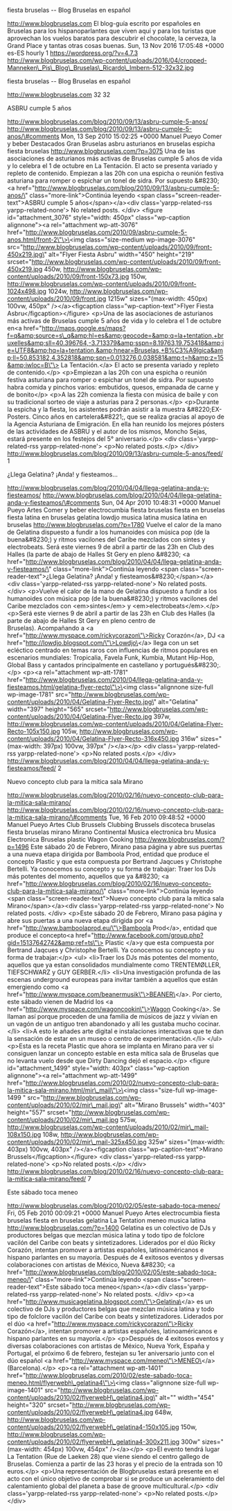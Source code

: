 fiesta bruselas -- Blog Bruselas en español

http://www.blogbruselas.com El blog-guía escrito por españoles en
Bruselas para los hispanoparlantes que viven aquí y para los turistas
que aprovechan los vuelos baratos para descubrir el chocolate, la
cerveza, la Grand Place y tantas otras cosas buenas. Sun, 13 Nov 2016
17:05:48 +0000 es-ES hourly 1 https://wordpress.org/?v=4.7.3
http://www.blogbruselas.com/wp-content/uploads/2016/04/cropped-Manneken\_Pis\_Blog\_Bruselas\_Ricardo\_Imbern-512-32x32.jpg

fiesta bruselas -- Blog Bruselas en español

http://www.blogbruselas.com 32 32

ASBRU cumple 5 años

http://www.blogbruselas.com/blog/2010/09/13/asbru-cumple-5-anos/
http://www.blogbruselas.com/blog/2010/09/13/asbru-cumple-5-anos/\#comments
Mon, 13 Sep 2010 15:02:25 +0000 Manuel Pueyo Comer y beber Destacados
Gran Bruselas asbru asturianos en bruselas espicha fiesta bruselas
http://www.blogbruselas.com/?p=3075 Una de las asociaciones de
asturianos más activas de Bruselas cumple 5 años de vida y lo celebra el
1 de octubre en La Tentación. El acto se presenta variado y repleto de
contenido. Empiezan a las 20h con una espicha o reunión festiva
asturiana para romper o espichar un tonel de sidra. Por supuesto
&\#8230; \<a
href=\"http://www.blogbruselas.com/blog/2010/09/13/asbru-cumple-5-anos/\"
class=\"more-link\"\>Continúa leyendo \<span
class=\"screen-reader-text\"\>ASBRU cumple 5 años\</span\>\</a\>\<div
class=\'yarpp-related-rss yarpp-related-none\'\> No related posts.
\</div\> \<figure id=\"attachment\_3076\" style=\"width: 450px\"
class=\"wp-caption alignnone\"\>\<a rel=\"attachment wp-att-3076\"
href=\"http://www.blogbruselas.com/2010/09/asbru-cumple-5-anos.html/front-2\"\>\<img
class=\"size-medium wp-image-3076\"
src=\"http://www.blogbruselas.com/wp-content/uploads/2010/09/front-450x219.jpg\"
alt=\"Flyer Fiesta Asbru\" width=\"450\" height=\"219\"
srcset=\"http://www.blogbruselas.com/wp-content/uploads/2010/09/front-450x219.jpg
450w,
http://www.blogbruselas.com/wp-content/uploads/2010/09/front-150x73.jpg
150w,
http://www.blogbruselas.com/wp-content/uploads/2010/09/front-1024x498.jpg
1024w, http://www.blogbruselas.com/wp-content/uploads/2010/09/front.jpg
1215w\" sizes=\"(max-width: 450px) 100vw, 450px\" /\>\</a\>\<figcaption
class=\"wp-caption-text\"\>Flyer Fiesta Asbru\</figcaption\>\</figure\>
\<p\>Una de las asociaciones de asturianos más activas de Bruselas
cumple 5 años de vida y lo celebra el 1 de octubre en\<a
href=\"http://maps.google.es/maps?f=q&amp;source=s\_q&amp;hl=es&amp;geocode=&amp;q=la+tentation,+bruxelles&amp;sll=40.396764,-3.713379&amp;sspn=8.19763,19.753418&amp;ie=UTF8&amp;hq=la+tentation,&amp;hnear=Bruselas,+B%C3%A9lgica&amp;ll=50.853182,4.352818&amp;spn=0.013276,0.038581&amp;t=h&amp;z=15&amp;iwloc=B\"\>
La Tentación.\</a\> El acto se presenta variado y repleto de
contenido.\</p\> \<p\>Empiezan a las 20h con una espicha o reunión
festiva asturiana para romper o espichar un tonel de sidra. Por supuesto
habra comida y pinchos varios: embutidos, quesos, empanada de carne y de
bonito\</p\> \<p\>A las 22h comienza la fiesta con música de baile y con
su tradicional sorteo de viaje a asturias para 2 personas.\</p\>
\<p\>Durante la espicha y la fiesta, los asistentes podrán asistir a la
muestra &\#8220;EX-Posters. Cinco años en cartelera&\#8221;, que se
realiza gracias al apoyo de la Agencia Asturiana de Emigración. En ella
han reunido los mejores pósters de las actividades de ASBRU y el autor
de los mismos, Moncho Sejas, estará presente en los festejos del 5°
aniversario.\</p\> \<div class=\'yarpp-related-rss
yarpp-related-none\'\> \<p\>No related posts.\</p\> \</div\>
http://www.blogbruselas.com/blog/2010/09/13/asbru-cumple-5-anos/feed/ 1

¿Llega Gelatina? ¡Anda! y fiesteamos...

http://www.blogbruselas.com/blog/2010/04/04/llega-gelatina-anda-y-fiesteamos/
http://www.blogbruselas.com/blog/2010/04/04/llega-gelatina-anda-y-fiesteamos/\#comments
Sun, 04 Apr 2010 10:48:31 +0000 Manuel Pueyo Artes Comer y beber
electrocumbia fiesta bruselas fiesta en bruselas fiesta latina en
bruselas gelatina lowdjo musica latina musica latina en bruselas
http://www.blogbruselas.com/?p=1780 Vuelve el calor de la mano de
Gelatina dispuesto a fundir a los humanoides con música pop (de la
buena&\#8230;) y ritmos vacilones del Caribe mezclados con sintes y
electrobeats. Será este viernes 9 de abril a partir de las 23h en Club
des Halles (la parte de abajo de Halles St Gery en pleno &\#8230; \<a
href=\"http://www.blogbruselas.com/blog/2010/04/04/llega-gelatina-anda-y-fiesteamos/\"
class=\"more-link\"\>Continúa leyendo \<span
class=\"screen-reader-text\"\>¿Llega Gelatina? ¡Anda! y
fiesteamos&\#8230;\</span\>\</a\>\<div class=\'yarpp-related-rss
yarpp-related-none\'\> No related posts. \</div\> \<p\>Vuelve el calor
de la mano de Gelatina dispuesto a fundir a los humanoides con música
pop (de la buena&\#8230;) y ritmos vacilones del Caribe mezclados con
\<em\>sintes\</em\> y \<em\>electrobeats\</em\>.\</p\> \<p\>Será este
viernes 9 de abril a partir de las 23h en Club des Halles (la parte de
abajo de Halles St Gery en pleno centro de Bruselas). Acompañando a \<a
href=\"http://www.myspace.com/rickycorazon\"\>Ricky Corazón\</a\>, DJ
\<a href=\"http://lowdjo.blogspot.com/\"\>Lowdjo\</a\> llega con un set
ecléctico centrado en temas raros con influencias de ritmos populares en
escenarios mundiales: Tropicalia, Favela Funk, Kumbia, Mutant Hip-Hop,
Global Bass y cantados principalmente en castellano y
portugués&\#8230;.\</p\> \<p\>\<a rel=\"attachment wp-att-1781\"
href=\"http://www.blogbruselas.com/2010/04/llega-gelatina-anda-y-fiesteamos.html/gelatina-flyer-recto\"\>\<img
class=\"alignnone size-full wp-image-1781\"
src=\"http://www.blogbruselas.com/wp-content/uploads/2010/04/Gelatina-Flyer-Recto.jpg\"
alt=\"Gelatina\" width=\"397\" height=\"565\"
srcset=\"http://www.blogbruselas.com/wp-content/uploads/2010/04/Gelatina-Flyer-Recto.jpg
397w,
http://www.blogbruselas.com/wp-content/uploads/2010/04/Gelatina-Flyer-Recto-105x150.jpg
105w,
http://www.blogbruselas.com/wp-content/uploads/2010/04/Gelatina-Flyer-Recto-316x450.jpg
316w\" sizes=\"(max-width: 397px) 100vw, 397px\" /\>\</a\>\</p\> \<div
class=\'yarpp-related-rss yarpp-related-none\'\> \<p\>No related
posts.\</p\> \</div\>
http://www.blogbruselas.com/blog/2010/04/04/llega-gelatina-anda-y-fiesteamos/feed/
2

Nuevo concepto club para la mítica sala Mirano

http://www.blogbruselas.com/blog/2010/02/16/nuevo-concepto-club-para-la-mitica-sala-mirano/
http://www.blogbruselas.com/blog/2010/02/16/nuevo-concepto-club-para-la-mitica-sala-mirano/\#comments
Tue, 16 Feb 2010 09:48:52 +0000 Manuel Pueyo Artes Club Brussels
Clubbing Brussels discoteca bruselas fiesta bruselas mirano Mirano
Continental Musica electronica bru Musica Electronica Bruselas plastic
Wagon Cooking http://www.blogbruselas.com/?p=1496 Este sábado 20 de
Febrero, Mirano pasa página y abre sus puertas a una nueva etapa
dirigida por Bamboola Prod, entidad que produce el concepto Plastic y
que esta compuesta por Bertrand Jaqcues y Christophe Bertelli. Ya
conocemos su concepto y su forma de trabajar: Traer los DJs más potentes
del momento, aquellos que ya &\#8230; \<a
href=\"http://www.blogbruselas.com/blog/2010/02/16/nuevo-concepto-club-para-la-mitica-sala-mirano/\"
class=\"more-link\"\>Continúa leyendo \<span
class=\"screen-reader-text\"\>Nuevo concepto club para la mítica sala
Mirano\</span\>\</a\>\<div class=\'yarpp-related-rss
yarpp-related-none\'\> No related posts. \</div\> \<p\>Este sábado 20 de
Febrero, Mirano pasa página y abre sus puertas a una nueva etapa
dirigida por \<a href=\"http://www.bamboolaprod.eu/\"\>Bamboola
Prod\</a\>, entidad que produce el concepto\<a
href=\"http://www.facebook.com/group.php?gid=15137642742&amp;ref=ts\"\>
Plastic \</a\>y que esta compuesta por Bertrand Jaqcues y Christophe
Bertelli. Ya conocemos su concepto y su forma de trabajar:\</p\> \<ul\>
\<li\>Traer los DJs más potentes del momento, aquellos que ya estan
consolidados mundialmente como TRENTEMØLLER, TIEFSCHWARZ y GUY
GERBER.\</li\> \<li\>Una investigación profunda de las escenas
underground europeas para invitar también a aquellos que están
emergiendo como \<a
href=\"http://www.myspace.com/beanermusik\"\>BEANER\</a\>. Por cierto,
este sábado vienen de Madrid los \<a
href=\"http://www.myspace.com/wagoncookin\"\>Wagon Cooking\</a\>. Se
llaman así porque proceden de una familia de músicos de jazz y vivían en
un vagón de un antiguo tren abandonado y allí les gustaba mucho
cocinar.\</li\> \<li\>A esto le añades arte digital e instalaciones
interactivas que te dan la sensación de estar en un museo o centro de
experimentación.\</li\> \</ul\> \<p\>Esta es la receta Plastic que ahora
se implanta en Mirano para ver si consiguen lanzar un concepto estable
en esta mítica sala de Bruselas que no levanta vuelo desde que Dirty
Dancing dejó el espacio.\</p\> \<figure id=\"attachment\_1499\"
style=\"width: 403px\" class=\"wp-caption alignnone\"\>\<a
rel=\"attachment wp-att-1499\"
href=\"http://www.blogbruselas.com/2010/02/nuevo-concepto-club-para-la-mitica-sala-mirano.html/mir\_mail\"\>\<img
class=\"size-full wp-image-1499 \"
src=\"http://www.blogbruselas.com/wp-content/uploads/2010/02/mir\_mail.jpg\"
alt=\"Mirano Brussels\" width=\"403\" height=\"557\"
srcset=\"http://www.blogbruselas.com/wp-content/uploads/2010/02/mir\_mail.jpg
575w,
http://www.blogbruselas.com/wp-content/uploads/2010/02/mir\_mail-108x150.jpg
108w,
http://www.blogbruselas.com/wp-content/uploads/2010/02/mir\_mail-325x450.jpg
325w\" sizes=\"(max-width: 403px) 100vw, 403px\" /\>\</a\>\<figcaption
class=\"wp-caption-text\"\>Mirano Brussels\</figcaption\>\</figure\>
\<div class=\'yarpp-related-rss yarpp-related-none\'\> \<p\>No related
posts.\</p\> \</div\>
http://www.blogbruselas.com/blog/2010/02/16/nuevo-concepto-club-para-la-mitica-sala-mirano/feed/
7

Este sábado toca meneo

http://www.blogbruselas.com/blog/2010/02/05/este-sabado-toca-meneo/ Fri,
05 Feb 2010 00:09:21 +0000 Manuel Pueyo Artes electrocumbia fiesta
bruselas fiesta en bruselas gelatina La Tentation meneo musica latina
http://www.blogbruselas.com/?p=1400 Gelatina es un colectivo de DJs y
productores belgas que mezclan música latina y todo tipo de folclore
vacilón del Caribe con beats y sintetizadores. Liderados por el dúo
Ricky Corazón, intentan promover a artistas españoles, latinoaméricanos
e hispano parlantes en su mayoría. Después de 4 exitosos eventos y
diversas colaboraciones con artistas de México, Nueva &\#8230; \<a
href=\"http://www.blogbruselas.com/blog/2010/02/05/este-sabado-toca-meneo/\"
class=\"more-link\"\>Continúa leyendo \<span
class=\"screen-reader-text\"\>Este sábado toca meneo\</span\>\</a\>\<div
class=\'yarpp-related-rss yarpp-related-none\'\> No related posts.
\</div\> \<p\>\<a
href=\"http://www.musicagelatina.blogspot.com/\"\>Gelatina\</a\> es un
colectivo de DJs y productores belgas que mezclan música latina y todo
tipo de folclore vacilón del Caribe con beats y sintetizadores.
Liderados por el dúo \<a
href=\"http://www.myspace.com/rickycorazon\"\>Ricky Corazón\</a\>,
intentan promover a artistas españoles, latinoaméricanos e hispano
parlantes en su mayoría.\</p\> \<p\>Después de 4 exitosos eventos y
diversas colaboraciones con artistas de México, Nueva York, España y
Portugal, el próximo 6 de febrero, festejan su 1er aniversario junto con
el dúo español \<a href=\"http://www.myspace.com/meneo\"\>MENEO\</a\>
(Barcelona).\</p\> \<p\>\<a rel=\"attachment wp-att-1401\"
href=\"http://www.blogbruselas.com/2010/02/este-sabado-toca-meneo.html/flyerwebh\_gelatina4\"\>\<img
class=\"alignnone size-full wp-image-1401\"
src=\"http://www.blogbruselas.com/wp-content/uploads/2010/02/flyerwebH\_gelatina4.jpg\"
alt=\"\" width=\"454\" height=\"320\"
srcset=\"http://www.blogbruselas.com/wp-content/uploads/2010/02/flyerwebH\_gelatina4.jpg
648w,
http://www.blogbruselas.com/wp-content/uploads/2010/02/flyerwebH\_gelatina4-150x105.jpg
150w,
http://www.blogbruselas.com/wp-content/uploads/2010/02/flyerwebH\_gelatina4-300x211.jpg
300w\" sizes=\"(max-width: 454px) 100vw, 454px\" /\>\</a\>\</p\> \<p\>El
evento tendrá lugar La Tentation (Rue de Laeken 28) que viene siendo el
centro gallego de Bruselas. Comienza a partir de las 23 horas y el
precio de la entrada son 10 euros.\</p\> \<p\>Una representación de
Blogbruselas estará presente en el acto con el único objetivo de
comprobar si se produce un aceleramiento del calentamiento global del
planeta a base de groove multicultural.\</p\> \<div
class=\'yarpp-related-rss yarpp-related-none\'\> \<p\>No related
posts.\</p\> \</div\>

